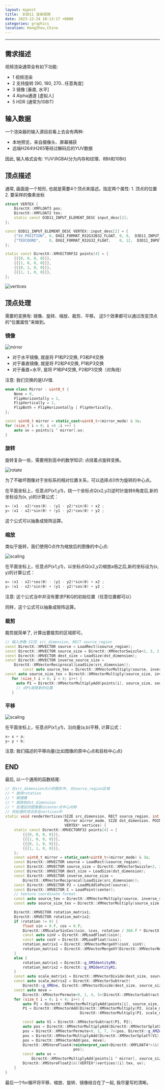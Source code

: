 ```yaml
---
layout: mypost
title:  D3D11 渲染视频
date: 2023-12-24 10:13:17 +0800
categories: graphics
location: HangZhou,China
---
```

---

## 需求描述

视频渲染通常会有如下功能:

* 1 视频渲染
* 2 支持旋转 [90, 180, 270...任意角度]
* 3 镜像 [垂直, 水平]
* 4 Alpha通道 [虚拟人]
* 5 HDR (通常为10BIT)

## 输入数据

一个渲染器的输入源目前看上去会有两种: 
* 本地预览，来自摄像头、屏幕捕获
* 远端H264\H265等经过解码后的YUV数据

因此, 输入格式会有: YUV\RGBA(分为内存和纹理、8Bit和10Bit)

## 顶点描述

通常, 画面是一个矩形, 也就是需要4个顶点来描述。指定两个属性: 1. 顶点的位置 2. 要采样的像素坐标

```C++
struct VERTEX {
    DirectX::XMFLOAT3 pos;
    DirectX::XMFLOAT2 tex;
    static const D3D11_INPUT_ELEMENT_DESC input_desc[2];
};

const D3D11_INPUT_ELEMENT_DESC VERTEX::input_desc[2] = {
    {"SV_POSITION", 0, DXGI_FORMAT_R32G32B32_FLOAT, 0, 0,  D3D11_INPUT_PER_VERTEX_DATA, 0},
    {"TEXCOORD",    0, DXGI_FORMAT_R32G32_FLOAT,    0, 12,  D3D11_INPUT_PER_VERTEX_DATA, 0},
};

static const DirectX::XMVECTORF32 points[4] = {
    {{{0, 0, 0, 0}}},
    {{{1, 0, 0, 0}}},
    {{{0, 1, 0, 0}}},
    {{{1, 1, 0, 0}}},
};
```

![vertices](0.png)

## 顶点处理

需要的变换有: 镜像、旋转、缩放、裁剪、平移。 这5个效果都可以通过改变顶点的"位置属性"来做到。


### 镜像

![mirror](1.png)

* 对于水平镜像, 就是将 P1和P2交换, P3和P4交换
* 对于垂直镜像, 就是将 P2和P4交换, P1和P3交换
* 对于垂直+水平, 是将 P1和P4交换, P2和P3交换（对角线）

注意: 我们交换的是UV值.

```C++
enum class Mirror : uint8_t {
    None = 0,
    FlipHorizontally = 1,
    FlipVertically = 2,
    FlipBoth = FlipHorizontally | FlipVertically,
};

const uint8_t mirror = static_cast<uint8_t>(mirror_mode) & 3u;
for (size_t i = 0; i <4 ;i ++) {
    auto uv = points[i ^ mirror].uv;
}
```

### 旋转

旋转复杂一些，需要用到高中的数学知识: 点绕着点旋转变换。

![rotate](2.png)

为了不破坏图像对于坐标系的相对位置关系，可以选择点0作为旋转的中心点。

在平面坐标上，任意点P(x1,y1)，绕一个坐标点Q(x2,y2)逆时针旋转θ角度后,新的坐标设为(x, y)的计算公式：

``` C++
x= (x1 - x2)*cos(θ) - (y1 - y2)*sin(θ) + x2 ;
y= (x1 - x2)*sin(θ) + (y1 - y2)*cos(θ) + y2 ;
```

这个公式可以抽象成矩阵运算。

### 缩放

类似于旋转，我们使用O点作为缩放后的图像的中心点:

![scaling](3.png)

在平面坐标上，任意点P(x1,y1)，以坐标点Q(x2,y2)缩放a倍之后,新的坐标设为(x, y)的计算公式：

``` C++
x= (x1 - x2)*cos(θ) - (y1 - y2)*sin(θ) + x2 ;
y= (x1 - x2)*sin(θ) + (y1 - y2)*cos(θ) + y2 ;
```

注意: 这个公式当中并没有要求P和Q的初始位置（任意位置都可以）

同样，这个公式可以抽象成矩阵运算。

### 裁剪

裁剪就简单了, 计算出要裁剪的区域即可。

```C++
// 输入参数 SIZE src_dimension, RECT source_region
const DirectX::XMVECTOR source = LoadRect(&source_region);
const DirectX::XMVECTOR source_size = DirectX::XMVectorSwizzle<2, 3, 2, 3>(source);
const DirectX::XMVECTOR dest_size = LoadSize(dst_dimension);
const DirectX::XMVECTOR inverse_source_size =
    DirectX::XMVectorReciprocal(LoadSize(src_dimension));
        const auto source_tex = DirectX::XMVectorMultiply(source, inverse_source_size);
const auto source_size_tex = DirectX::XMVectorMultiply(source_size, inverse_source_size);
   for (size_t i = 0; i < 4; i++) {
     auto P1 = DirectX::XMVectorMultiplyAdd(points[i], source_size, source);
     // 点P1就是新的位置
   }
```

### 平移

![scaling](4.png)

在平面坐标上，任意点P(x1,y1)，沿向量(a,b)平移, 计算公式：

``` C++
x= x + a;
y= y + b;
```

注意: 我们描述的平移向量(比如图像的原中心点和目标中心点)


## END

最后, 以一个通用的函数结尾:

```C++
// 在src_dimension大小的图形中, 对source_region区域
// * 旋转rotation
// * 做镜像
// * 缩放到dst_dimension
// * 处理后的图像要以center点中心对称
// 将处理的顶点存在vertices中
static void renderVertices(SIZE src_dimension, RECT source_region, int rotation,
                           Mirror mirror_mode, SIZE dst_dimension, POINT center,
                           VERTEX* vertices) {
    static const DirectX::XMVECTORF32 points[4] = {
        {{{0, 0, 0, 0}}},
        {{{1, 0, 0, 0}}},
        {{{0, 1, 0, 0}}},
        {{{1, 1, 0, 0}}},
    };
    const uint8_t mirror = static_cast<uint8_t>(mirror_mode) & 3u;
    const DirectX::XMVECTOR source = LoadRect(&source_region);
    const DirectX::XMVECTOR source_size = DirectX::XMVectorSwizzle<2, 3, 2, 3>(source);
    const DirectX::XMVECTOR dest_size = LoadSize(dst_dimension);
    const DirectX::XMVECTOR inverse_source_size =
        DirectX::XMVectorReciprocal(LoadSize(src_dimension));
    const DirectX::XMVECTOR P2 = LoadMiddlePoint(source);
    const DirectX::XMVECTOR C = LoadPoint(center);
    // texture coordinate format.
    const auto source_tex = DirectX::XMVectorMultiply(source, inverse_source_size);
    const auto source_size_tex = DirectX::XMVectorMultiply(source_size, inverse_source_size);

    DirectX::XMVECTOR rotation_matrix1;
    DirectX::XMVECTOR rotation_matrix2;
    if (rotation != 0) {
        float sin = 0.f, cos = 0.f;
        DirectX::XMScalarSinCos(&sin, &cos, rotation / 360.f * DirectX::XM_2PI);
        const auto sinV = DirectX::XMLoadFloat(&sin);
        const auto cosV = DirectX::XMLoadFloat(&cos);
        rotation_matrix1 = DirectX::XMVectorMergeXY(cosV, sinV);
        rotation_matrix2 = DirectX::XMVectorMergeXY(DirectX::XMVectorNegate(sinV), cosV);
    }
    else {
        rotation_matrix1 = DirectX::g_XMIdentityR0;
        rotation_matrix2 = DirectX::g_XMIdentityR1;
    }
    const auto scale_matrix1 = DirectX::XMVectorDivide(dest_size, source_size);
    const auto scale_matrix2 = DirectX::XMVectorSubtract(
        DirectX::g_XMOne, DirectX::XMVectorDivide(dest_size, source_size));
    const auto move =
        DirectX::XMVectorPermute<0, 1, 4, 5>(DirectX::XMVectorSubtract(C, P2), DirectX::g_XMZero);
    for (size_t i = 0; i < 4; i++) {
        auto P1 = DirectX::XMVectorMultiplyAdd(points[i], source_size, source);
        P1 = DirectX::XMVectorAdd(DirectX::XMVectorMultiply(P2, scale_matrix2),
                                  DirectX::XMVectorMultiply(P1, scale_matrix1));

        const auto V1 = DirectX::XMVectorSubtract(P1, P2);
        auto pos = DirectX::XMVectorMultiplyAdd(DirectX::XMVectorSplatX(V1), rotation_matrix1, P2);
        pos = DirectX::XMVectorPermute<0, 1, 7, 7>(pos, DirectX::g_XMZero);
        pos = DirectX::XMVectorMultiplyAdd(DirectX::XMVectorSplatY(V1), rotation_matrix2, pos);
        pos = DirectX::XMVectorAdd(pos, move);
        DirectX::XMStoreFloat4(reinterpret_cast<DirectX::XMFLOAT4*>(&((VERTEX*)vertices)[i].pos),
                               pos);
        const auto uv =
            DirectX::XMVectorMultiplyAdd(points[i ^ mirror], source_size_tex, source_tex);
        DirectX::XMStoreFloat2(&((VERTEX*)vertices)[i].tex, uv);
    }
}
```

最后一个for循环将平移、缩放、旋转、镜像结合在了一起, 我尽量写的清晰。 
